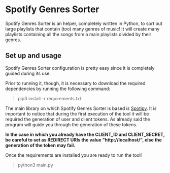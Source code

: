 # Spotify Genres Sorter
Spotify Genres Sorter is an helper, completely written in Python, to sort out large playlists that contain (too) many genres of music! It will create many playlists containing all the songs from a main playlists divided by their genres.

## Set up and usage
Spotify Genres Sorter configuration is pretty easy since it is completely guided during its use. 

Prior to running it, though, it is necessary to download the required dependencies by running the following command:
>pip3 install -r requirements.txt

The main library on which Spotify Genres Sorter is based is [Spotipy](https://github.com/spotipy-dev/spotipy). It is important to notice that during the first execution of the tool it will be required the generation of user and client tokens. As already said the program will guide you through the generation of these tokens.

__In the case in which you already have the CLIENT_ID and CLIENT_SECRET, be careful to set as REDIRECT URIs the value "http://localhost/", else the generation of the token may fail.__

Once the requirements are installed you are ready to run the tool!
>python3 main.py

